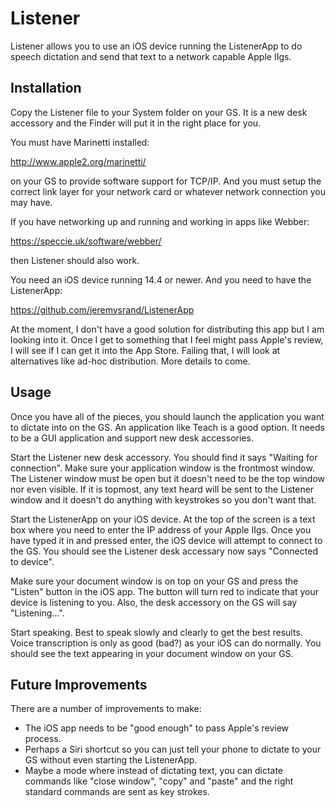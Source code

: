 #  Listener

Listener allows you to use an iOS device running the ListenerApp to do speech dictation and send that text to a network capable Apple IIgs.

## Installation

Copy the Listener file to your System folder on your GS.  It is a new desk accessory and the Finder will put it in the right place for you.

You must have Marinetti installed:

http://www.apple2.org/marinetti/

on your GS to provide software support for TCP/IP.  And you must setup the correct link layer for your network card or whatever network connection you may have.

If you have networking up and running and working in apps like Webber:

https://speccie.uk/software/webber/

then Listener should also work.

You need an iOS device running 14.4 or newer.  And you need to have the ListenerApp:

https://github.com/jeremysrand/ListenerApp

At the moment, I don't have a good solution for distributing this app but I am looking into it.  Once I get to something that I feel might pass Apple's review, I will see if I can get it into the App Store.  Failing that, I will look at alternatives like ad-hoc distribution.  More details to come.

## Usage

Once you have all of the pieces, you should launch the application you want to dictate into on the GS.  An application like Teach is a good option.  It needs to be a GUI application and support new desk accessories.

Start the Listener new desk accessory.  You should find it says "Waiting for connection".  Make sure your application window is the frontmost window.  The Listener window must be open but it doesn't need to be the top window nor even visible.  If it is topmost, any text heard will be sent to the Listener window and it doesn't do anything with keystrokes so you don't want that.

Start the ListenerApp on your iOS device.  At the top of the screen is a text box where you need to enter the IP address of your Apple IIgs.  Once you have typed it in and pressed enter, the iOS device will attempt to connect to the GS.  You should see the Listener desk accessary now says "Connected to device".

Make sure your document window is on top on your GS and press the "Listen" button in the iOS app.  The button will turn red to indicate that your device is listening to you.  Also, the desk accessory on the GS will say "Listening...".

Start speaking.  Best to speak slowly and clearly to get the best results.  Voice transcription is only as good (bad?) as your iOS can do normally.  You should see the text appearing in your document window on your GS.

## Future Improvements

There are a number of improvements to make:

* The iOS app needs to be "good enough" to pass Apple's review process.
* Perhaps a Siri shortcut so you can just tell your phone to dictate to your GS without even starting the ListenerApp.
* Maybe a mode where instead of dictating text, you can dictate commands like "close window", "copy" and "paste" and the right standard commands are sent as key strokes.
